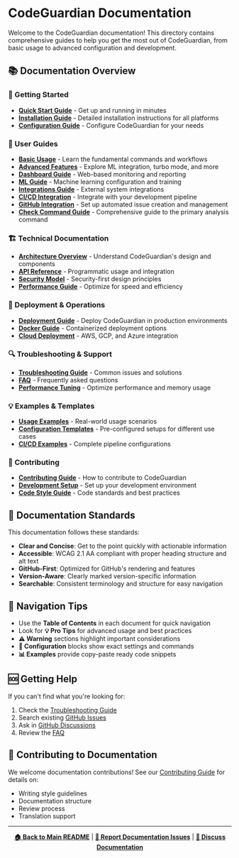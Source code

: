 # CodeGuardian Documentation

Welcome to the CodeGuardian documentation! This directory contains comprehensive guides to help you get the most out of CodeGuardian, from basic usage to advanced configuration and development.

## 📚 Documentation Overview

### 🚀 Getting Started
- **[Quick Start Guide](user-guide/quick-start.md)** - Get up and running in minutes
- **[Installation Guide](user-guide/installation.md)** - Detailed installation instructions for all platforms
- **[Configuration Guide](user-guide/configuration.md)** - Configure CodeGuardian for your needs

### 🔧 User Guides
- **[Basic Usage](user-guide/basic-usage.md)** - Learn the fundamental commands and workflows
- **[Advanced Features](user-guide/advanced-features.md)** - Explore ML integration, turbo mode, and more
- **[Dashboard Guide](user-guide/dashboard.md)** - Web-based monitoring and reporting
- **[ML Guide](user-guide/ml.md)** - Machine learning configuration and training
- **[Integrations Guide](user-guide/integrations.md)** - External system integrations
- **[CI/CD Integration](user-guide/ci-cd-integration.md)** - Integrate with your development pipeline
- **[GitHub Integration](user-guide/github-integration.md)** - Set up automated issue creation and management
- **[Check Command Guide](user-guide/check.md)** - Comprehensive guide to the primary analysis command

### 🏗️ Technical Documentation
- **[Architecture Overview](architecture/overview.md)** - Understand CodeGuardian's design and components
- **[API Reference](api/index.md)** - Programmatic usage and integration
- **[Security Model](architecture/security.md)** - Security-first design principles
- **[Performance Guide](architecture/performance.md)** - Optimize for speed and efficiency

### 🚀 Deployment & Operations
- **[Deployment Guide](deployment/index.md)** - Deploy CodeGuardian in production environments
- **[Docker Guide](deployment/docker.md)** - Containerized deployment options
- **[Cloud Deployment](deployment/cloud.md)** - AWS, GCP, and Azure integration

### 🔍 Troubleshooting & Support
- **[Troubleshooting Guide](troubleshooting/index.md)** - Common issues and solutions
- **[FAQ](troubleshooting/faq.md)** - Frequently asked questions
- **[Performance Tuning](troubleshooting/performance.md)** - Optimize performance and memory usage

### 💡 Examples & Templates
- **[Usage Examples](examples/index.md)** - Real-world usage scenarios
- **[Configuration Templates](examples/templates.md)** - Pre-configured setups for different use cases
- **[CI/CD Examples](examples/ci-cd-examples.md)** - Complete pipeline configurations

### 🤝 Contributing
- **[Contributing Guide](../CONTRIBUTING.md)** - How to contribute to CodeGuardian
- **[Development Setup](contributing/development-setup.md)** - Set up your development environment
- **[Code Style Guide](contributing/code-style.md)** - Code standards and best practices

## 🎯 Documentation Standards

This documentation follows these standards:

- **Clear and Concise**: Get to the point quickly with actionable information
- **Accessible**: WCAG 2.1 AA compliant with proper heading structure and alt text
- **GitHub-First**: Optimized for GitHub's rendering and features
- **Version-Aware**: Clearly marked version-specific information
- **Searchable**: Consistent terminology and structure for easy navigation

## 📖 Navigation Tips

- Use the **Table of Contents** in each document for quick navigation
- Look for **💡 Pro Tips** for advanced usage and best practices
- **⚠️ Warning** sections highlight important considerations
- **🔧 Configuration** blocks show exact settings and commands
- **📊 Examples** provide copy-paste ready code snippets

## 🆘 Getting Help

If you can't find what you're looking for:

1. Check the [Troubleshooting Guide](troubleshooting/index.md)
2. Search existing [GitHub Issues](https://github.com/d-oit/do-do-codeguardian/issues)
3. Ask in [GitHub Discussions](https://github.com/d-oit/do-do-codeguardian/discussions)
4. Review the [FAQ](troubleshooting/faq.md)

## 📝 Contributing to Documentation

We welcome documentation contributions! See our [Contributing Guide](../CONTRIBUTING.md) for details on:

- Writing style guidelines
- Documentation structure
- Review process
- Translation support

---

<div align="center">

**[🏠 Back to Main README](../README.md)** | **[🐛 Report Documentation Issues](https://github.com/d-oit/do-do-codeguardian/issues/new?labels=documentation)** | **[💬 Discuss Documentation](https://github.com/d-oit/do-do-codeguardian/discussions/categories/documentation)**

</div>
